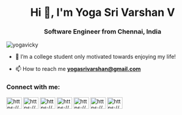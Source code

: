 <h1 align="center">Hi 👋, I'm Yoga Sri Varshan V</h1>
<h3 align="center">Software Engineer from Chennai, India</h3>

<p align="left"> <img src="https://komarev.com/ghpvc/?username=yogavicky&label=Profile%20views&color=0e75b6&style=flat" alt="yogavicky" /> </p>

- 👯 I’m a college student only motivated towards enjoying my life!

- 📫 How to reach me **yogasrivarshan@gmail.com**

<h3 align="left">Connect with me:</h3>
<p align="left">
<a href="https://codepen.io/https://www.google.com/url?sa=t&rct=j&q=&esrc=s&source=web&cd=&cad=rja&uact=8&ved=2ahukewjh_q6wg8jvahuqccskhrq-cteqfjaaegqibbad&url=https%3a%2f%2fcodepen.io%2fyogavicky%2fpens%2fforked&usg=aovvaw0bjgaotcjxu4ypbwvphp7r" target="blank"><img align="center" src="https://cdn.jsdelivr.net/npm/simple-icons@3.0.1/icons/codepen.svg" alt="https://www.google.com/url?sa=t&rct=j&q=&esrc=s&source=web&cd=&cad=rja&uact=8&ved=2ahukewjh_q6wg8jvahuqccskhrq-cteqfjaaegqibbad&url=https%3a%2f%2fcodepen.io%2fyogavicky%2fpens%2fforked&usg=aovvaw0bjgaotcjxu4ypbwvphp7r" height="30" width="40" /></a>
<a href="https://dev.to/https://yoga2001.ml" target="blank"><img align="center" src="https://cdn.jsdelivr.net/npm/simple-icons@3.0.1/icons/dev-dot-to.svg" alt="https://yoga2001.ml" height="30" width="40" /></a>
<a href="https://linkedin.com/in/https://www.google.com/url?sa=t&rct=j&q=&esrc=s&source=web&cd=&cad=rja&uact=8&ved=2ahukewin4ltvgsjvahxzun0khwowduuqfjaaegqibbad&url=https%3a%2f%2fin.linkedin.com%2fin%2fyoga-sri-varshan-v-154274168&usg=aovvaw2nmyfv9k7tw34u7lf5mcjc" target="blank"><img align="center" src="https://cdn.jsdelivr.net/npm/simple-icons@3.0.1/icons/linkedin.svg" alt="https://www.google.com/url?sa=t&rct=j&q=&esrc=s&source=web&cd=&cad=rja&uact=8&ved=2ahukewin4ltvgsjvahxzun0khwowduuqfjaaegqibbad&url=https%3a%2f%2fin.linkedin.com%2fin%2fyoga-sri-varshan-v-154274168&usg=aovvaw2nmyfv9k7tw34u7lf5mcjc" height="30" width="40" /></a>
<a href="https://instagram.com/https://www.instagram.com/im_yoga_2001/" target="blank"><img align="center" src="https://cdn.jsdelivr.net/npm/simple-icons@3.0.1/icons/instagram.svg" alt="https://www.instagram.com/im_yoga_2001/" height="30" width="40" /></a>
<a href="https://www.codechef.com/users/https://www.codechef.com/users/yoga2001" target="blank"><img align="center" src="https://cdn.jsdelivr.net/npm/simple-icons@3.1.0/icons/codechef.svg" alt="https://www.codechef.com/users/yoga2001" height="30" width="40" /></a>
<a href="https://www.hackerrank.com/https://www.hackerrank.com/yogavicky" target="blank"><img align="center" src="https://cdn.jsdelivr.net/npm/simple-icons@3.0.1/icons/hackerrank.svg" alt="https://www.hackerrank.com/yogavicky" height="30" width="40" /></a>
<a href="https://codeforces.com/profile/https://www.google.com/url?sa=t&rct=j&q=&esrc=s&source=web&cd=&cad=rja&uact=8&ved=2ahukewin4ltvgsjvahxzun0khwowduuqfjaiegqibrad&url=https%3a%2f%2fcodeforces.com%2fprofile%2fyogavicky&usg=aovvaw0uyreqqtsh46zw14j2hbqe" target="blank"><img align="center" src="https://cdn.jsdelivr.net/npm/simple-icons@3.0.1/icons/codeforces.svg" alt="https://www.google.com/url?sa=t&rct=j&q=&esrc=s&source=web&cd=&cad=rja&uact=8&ved=2ahukewin4ltvgsjvahxzun0khwowduuqfjaiegqibrad&url=https%3a%2f%2fcodeforces.com%2fprofile%2fyogavicky&usg=aovvaw0uyreqqtsh46zw14j2hbqe" height="30" width="40" /></a>
</p>


